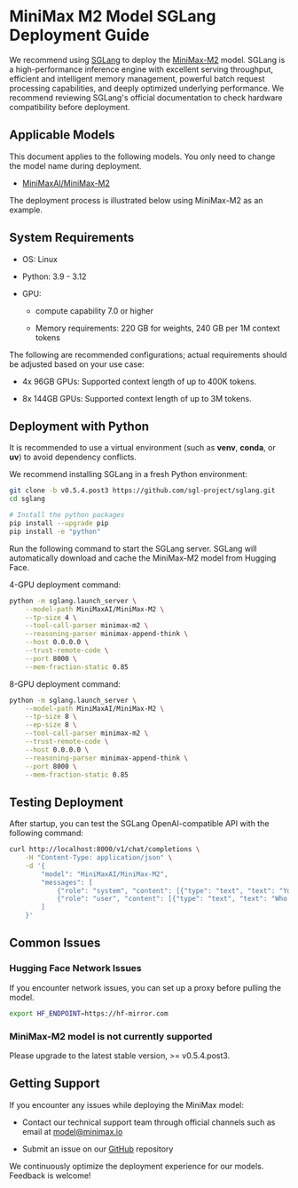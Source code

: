 # MiniMax M2 Model SGLang Deployment Guide

We recommend using [SGLang](https://github.com/sgl-project/sglang) to deploy the [MiniMax-M2](https://huggingface.co/MiniMaxAI/MiniMax-M2) model. SGLang is a high-performance inference engine with excellent serving throughput, efficient and intelligent memory management, powerful batch request processing capabilities, and deeply optimized underlying performance. We recommend reviewing SGLang's official documentation to check hardware compatibility before deployment.

## Applicable Models

This document applies to the following models. You only need to change the model name during deployment.

- [MiniMaxAI/MiniMax-M2](https://huggingface.co/MiniMaxAI/MiniMax-M2)

The deployment process is illustrated below using MiniMax-M2 as an example.

## System Requirements

- OS: Linux

- Python: 3.9 - 3.12

- GPU:

  - compute capability 7.0 or higher

  - Memory requirements: 220 GB for weights, 240 GB per 1M context tokens

The following are recommended configurations; actual requirements should be adjusted based on your use case:

- 4x 96GB GPUs: Supported context length of up to 400K tokens.

- 8x 144GB GPUs: Supported context length of up to 3M tokens.

## Deployment with Python

It is recommended to use a virtual environment (such as **venv**, **conda**, or **uv**) to avoid dependency conflicts. 

We recommend installing SGLang in a fresh Python environment:

```bash
git clone -b v0.5.4.post3 https://github.com/sgl-project/sglang.git
cd sglang

# Install the python packages
pip install --upgrade pip
pip install -e "python"
```

Run the following command to start the SGLang server. SGLang will automatically download and cache the MiniMax-M2 model from Hugging Face.

4-GPU deployment command:

```bash
python -m sglang.launch_server \
    --model-path MiniMaxAI/MiniMax-M2 \
    --tp-size 4 \
    --tool-call-parser minimax-m2 \
    --reasoning-parser minimax-append-think \
    --host 0.0.0.0 \
    --trust-remote-code \
    --port 8000 \
    --mem-fraction-static 0.85
```

8-GPU deployment command:

```bash
python -m sglang.launch_server \
    --model-path MiniMaxAI/MiniMax-M2 \
    --tp-size 8 \
    --ep-size 8 \
    --tool-call-parser minimax-m2 \
    --trust-remote-code \
    --host 0.0.0.0 \
    --reasoning-parser minimax-append-think \
    --port 8000 \
    --mem-fraction-static 0.85
```

## Testing Deployment

After startup, you can test the SGLang OpenAI-compatible API with the following command:

```bash
curl http://localhost:8000/v1/chat/completions \
    -H "Content-Type: application/json" \
    -d '{
        "model": "MiniMaxAI/MiniMax-M2",
        "messages": [
            {"role": "system", "content": [{"type": "text", "text": "You are a helpful assistant."}]},
            {"role": "user", "content": [{"type": "text", "text": "Who won the world series in 2020?"}]}
        ]
    }'
```

## Common Issues

### Hugging Face Network Issues

If you encounter network issues, you can set up a proxy before pulling the model.

```bash
export HF_ENDPOINT=https://hf-mirror.com
```

### MiniMax-M2 model is not currently supported

Please upgrade to the latest stable version, >= v0.5.4.post3.

## Getting Support

If you encounter any issues while deploying the MiniMax model:

- Contact our technical support team through official channels such as email at [model@minimax.io](mailto:model@minimax.io)

- Submit an issue on our [GitHub](https://github.com/MiniMax-AI) repository

We continuously optimize the deployment experience for our models. Feedback is welcome!

